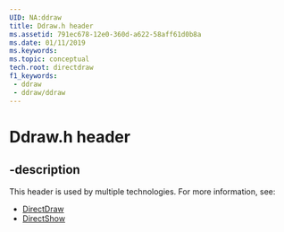 ```yaml
---
UID: NA:ddraw
title: Ddraw.h header
ms.assetid: 791ec678-12e0-360d-a622-58aff61d0b8a
ms.date: 01/11/2019
ms.keywords: 
ms.topic: conceptual
tech.root: directdraw
f1_keywords:
 - ddraw
 - ddraw/ddraw
---
```


# Ddraw.h header


## -description

This header is used by multiple technologies. For more information, see:

- [DirectDraw](../_directdraw/index.md)
- [DirectShow](/windows/win32/directshow/directshow)

